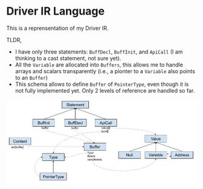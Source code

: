 # Driver IR Language

This is a reprensentation of my Driver IR.

TLDR,

- I have only three statements: `BuffDecl`, `BuffInit`, and `ApiCall` (I am thinking to a cast statement, not sure yet).
- All the `Variable` are allocated into `Buffers`, this allows me to handle arrays and scalars transparently (i.e., a pionter to a `Variable` also points to an `Buffer`)
- This schema allows to define `Buffer` of `PointerType`, even though it is not fully implemented yet. Only 2 levels of reference are handled so far.

![alt text](./assets/grammar.jpg)